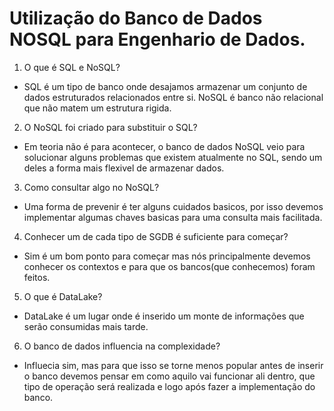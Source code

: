 # Utilização do Banco de Dados NOSQL para Engenhario de Dados.

1. O que é SQL e NoSQL?
* SQL é um tipo de banco onde desajamos armazenar um conjunto de dados estruturados relacionados entre si.
   NoSQL é banco não relacional que não matem um estrutura rigida.

2. O NoSQL foi criado para substituir o SQL?
* Em teoria não é para acontecer, o banco de dados NoSQL veio para solucionar alguns problemas que existem atualmente no SQL, sendo um deles a forma mais flexivel de armazenar dados.

3. Como consultar algo no NoSQL?
* Uma forma de prevenir é ter alguns cuidados basicos, por isso devemos implementar algumas chaves basicas para uma consulta mais facilitada.

4. Conhecer um de cada tipo de SGDB é suficiente para começar?
* Sim é um bom ponto para começar mas nós principalmente devemos conhecer os contextos e para que os bancos(que conhecemos) foram feitos.

5. O que é DataLake?
* DataLake é um lugar onde é inserido um monte de informações que serão consumidas mais tarde.

6. O banco de dados influencia na complexidade?
* Influecia sim, mas para que isso se torne menos popular antes de inserir o banco devemos pensar em como aquilo vai funcionar ali dentro, que tipo de operação será realizada e logo após fazer a implementação do banco.
